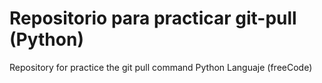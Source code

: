 # Repositorio para practicar git-pull (Python)
Repository for practice the git pull command
Python Languaje (freeCode)
